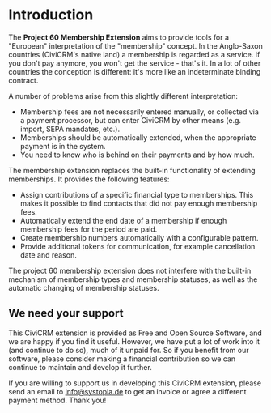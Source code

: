 # Introduction

The **Project 60 Membership Extension** aims to provide tools for a "European" interpretation of the "membership" concept. In the Anglo-Saxon countries (CiviCRM's native land) a membership is regarded as a service. If you don't pay anymore, you won't get the service - that's it. In a lot of other countries the conception is different: it's more like an indeterminate binding contract.

A number of problems arise from this slightly different interpretation:

- Membership fees are not necessarily entered manually, or collected via a payment processor, but can enter CiviCRM by other means (e.g. import, SEPA mandates, etc.).
- Memberships should be automatically extended, when the appropriate payment is in the system.
- You need to know who is behind on their payments and by how much.

The membership extension replaces the built-in functionality of extending memberships. It provides the following features:

- Assign contributions of a specific financial type to memberships. This makes it possible to find contacts that did not pay enough membership fees.
- Automatically extend the end date of a membership if enough membership fees for the period are paid.
- Create membership numbers automatically with a configurable pattern.
- Provide additional tokens for communication, for example cancellation date and reason.

The project 60 membership extension does not interfere with the built-in mechanism of membership types and membership statuses, as well as the  automatic changing of membership statuses.

## We need your support

This CiviCRM extension is provided as Free and Open Source Software, and we are happy if you find it useful. However, we have put a lot of work into it (and continue to do so), much of it unpaid for. So if you benefit from our software, please consider making a financial contribution so we can continue to maintain and develop it further.

If you are willing to support us in developing this CiviCRM extension, please send an email to info@systopia.de to get an invoice or agree a different payment method. Thank you!
